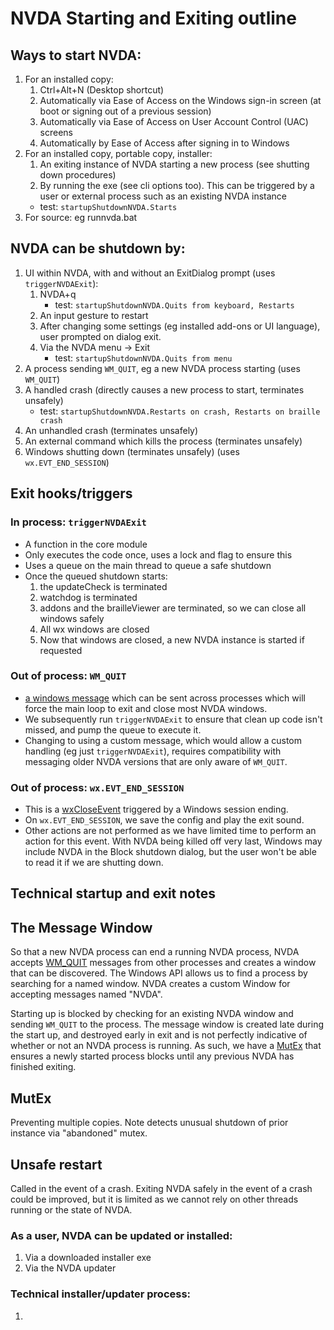 # NVDA Starting and Exiting outline

## Ways to start NVDA:

1. For an installed copy:
    1. Ctrl+Alt+N (Desktop shortcut)
    1. Automatically via Ease of Access on the Windows sign-in screen (at boot or signing out of a previous session)
    1. Automatically via Ease of Access on User Account Control (UAC) screens
    1. Automatically by Ease of Access after signing in to Windows
1. For an installed copy, portable copy, installer:
    1. An exiting instance of NVDA starting a new process (see shutting down procedures)
    1. By running the exe (see cli options too).
    This can be triggered by a user or external process such as an existing NVDA instance
    - test: `startupShutdownNVDA.Starts`
1. For source: eg runnvda.bat

## NVDA can be shutdown by:

1. UI within NVDA, with and without an ExitDialog prompt (uses `triggerNVDAExit`):
    1. NVDA+q
        - test: `startupShutdownNVDA.Quits from keyboard, Restarts`
    1. An input gesture to restart
    1. After changing some settings (eg installed add-ons or UI language), user prompted on dialog exit.
    1. Via the NVDA menu -> Exit
        - test: `startupShutdownNVDA.Quits from menu`
1. A process sending `WM_QUIT`, eg a new NVDA process starting (uses `WM_QUIT`)
1. A handled crash (directly causes a new process to start, terminates unsafely)
    - test: `startupShutdownNVDA.Restarts on crash, Restarts on braille crash`
1. An unhandled crash (terminates unsafely)
1. An external command which kills the process (terminates unsafely) 
1. Windows shutting down (terminates unsafely) (uses `wx.EVT_END_SESSION`)

## Exit hooks/triggers

### In process: `triggerNVDAExit`
* A function in the core module
* Only executes the code once, uses a lock and flag to ensure this
* Uses a queue on the main thread to queue a safe shutdown
* Once the queued shutdown starts:
    1. the updateCheck is terminated
    1. watchdog is terminated
    1. addons and the brailleViewer are terminated, so we can close all windows safely
    1. All wx windows are closed
    1. Now that windows are closed, a new NVDA instance is started if requested

### Out of process: `WM_QUIT`
* [a windows message](https://docs.microsoft.com/en-us/windows/win32/winmsg/wm-quit) which can be sent across processes which will force the main loop to exit and close most NVDA windows.
* We subsequently run `triggerNVDAExit` to ensure that clean up code isn't missed, and pump the queue to execute it.
* Changing to using a custom message, which would allow a custom handling (eg just `triggerNVDAExit`), requires compatibility with messaging older NVDA versions that are only aware of `WM_QUIT`.

### Out of process: `wx.EVT_END_SESSION`
- This is a [wxCloseEvent](https://docs.wxwidgets.org/3.0/classwx_close_event.html) triggered by a Windows session ending.
- On `wx.EVT_END_SESSION`, we save the config and play the exit sound.
- Other actions are not performed as we have limited time to perform an action for this event. With NVDA being killed off very last, Windows may include NVDA in the Block shutdown dialog, but the user won't be able to read it if we are shutting down.

## Technical startup and exit notes

## The Message Window

So that a new NVDA process can end a running NVDA process, NVDA accepts [WM_QUIT](#Out-of-process-WM_QUIT) messages from other processes and creates a window that can be discovered.
The Windows API allows us to find a process by searching for a named window.
NVDA creates a custom Window for accepting messages named "NVDA".

Starting up is blocked by checking for an existing NVDA window and sending `WM_QUIT` to the process.
The message window is created late during the start up, and destroyed early in exit and is not perfectly indicative of whether or not an NVDA process is running.
As such, we have a [MutEx](#MutEx) that ensures a newly started process blocks until any previous NVDA has finished exiting.

## MutEx

Preventing multiple copies. Note detects unusual shutdown of prior instance via "abandoned" mutex.

## Unsafe restart

Called in the event of a crash. Exiting NVDA safely in the event of a crash could be improved, but it is limited as we cannot rely on other threads running or the state of NVDA.

### As a user, NVDA can be updated or installed:

1. Via a downloaded installer exe
1. Via the NVDA updater

### Technical installer/updater process:

1. 
